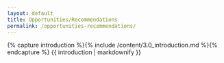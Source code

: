 ```yaml
---
layout: default
title: Opportunities/Recommendations
permalink: /opportunities-recommendations/
---
```


<section class="introduction wrapper">
{% capture introduction %}{% include /content/3.0_introduction.md %}{% endcapture %}
  {{ introduction | markdownify }}
</section>
